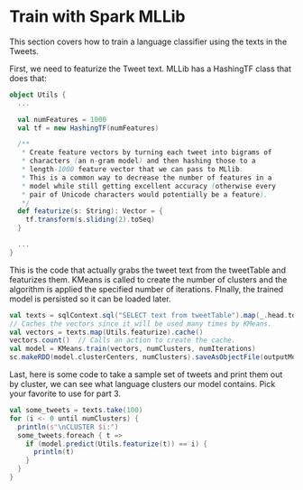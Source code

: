 # Train with Spark MLLib

This section covers how to train a language classifier using the texts in the Tweets.

First, we need to featurize the Tweet text.  MLLib has a HashingTF class that does that:

```scala
object Utils {
  ...

  val numFeatures = 1000
  val tf = new HashingTF(numFeatures)

  /**
   * Create feature vectors by turning each tweet into bigrams of
   * characters (an n-gram model) and then hashing those to a
   * length-1000 feature vector that we can pass to MLlib.
   * This is a common way to decrease the number of features in a
   * model while still getting excellent accuracy (otherwise every
   * pair of Unicode characters would potentially be a feature).
   */
  def featurize(s: String): Vector = {
    tf.transform(s.sliding(2).toSeq)
  }

  ...
}
```

This is the code that actually grabs the tweet text from the tweetTable and featurizes them.  KMeans is called to create the number of clusters and the algorithm is applied the specified number of iterations.  FInally, the trained model is persisted so it can be loaded later.
```scala
val texts = sqlContext.sql("SELECT text from tweetTable").map(_.head.toString)
// Caches the vectors since it will be used many times by KMeans.
val vectors = texts.map(Utils.featurize).cache()
vectors.count()  // Calls an action to create the cache.
val model = KMeans.train(vectors, numClusters, numIterations)
sc.makeRDD(model.clusterCenters, numClusters).saveAsObjectFile(outputModelDir)
```

Last, here is some code to take a sample set of tweets and print them out by cluster, we can see what language clusters our model contains.  Pick your favorite to use for part 3.
```scala
val some_tweets = texts.take(100)
for (i <- 0 until numClusters) {
  println(s"\nCLUSTER $i:")
  some_tweets.foreach { t =>
    if (model.predict(Utils.featurize(t)) == i) {
      println(t)
    }
  }
}
```
